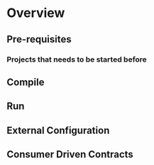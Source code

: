# Overview

## Pre-requisites

### Projects that needs to be started before

## Compile

## Run 

## External Configuration

## Consumer Driven Contracts
